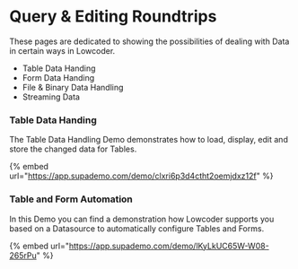 # Query & Editing Roundtrips

These pages are dedicated to showing the possibilities of dealing with Data in certain ways in Lowcoder.

* Table Data Handing
* Form Data Handing
* File & Binary Data Handling
* Streaming Data

### Table Data Handing

The Table Data Handling Demo demonstrates how to load, display, edit and store the changed data for Tables.

{% embed url="https://app.supademo.com/demo/clxri6p3d4ctht2oemjdxz12f" %}

### Table and Form Automation

In this Demo you can find a demonstration how Lowcoder supports you based on a Datasource to automatically configure Tables and Forms.

{% embed url="https://app.supademo.com/demo/lKyLkUC65W-W08-265rPu" %}
